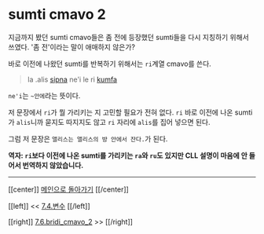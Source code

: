# sumti cmavo 2

지금까지 봤던 sumti cmavo들은 좀 전에 등장했던 sumti들을 다시 지칭하기 위해서 쓰였다. '좀 전'이라는 말이 애매하지 않은가?

바로 이전에 나왔던 sumti를 반복하기 위해서는 `ri`계열 cmavo를 쓴다.

> la .alis [sipna] ne'i le ri [kumfa]

`ne'i`는 `~안에`라는 뜻이다.

저 문장에서 `ri`가 뭘 가리키는 지 고민할 필요가 전혀 없다. `ri` 바로 이전에 나온 sumti가 `alis`니까 묻지도 따지지도 않고 `ri` 자리에 `alis`를 집어 넣으면 된다.

그럼 저 문장은 `앨리스는 앨리스의 방 안에서 잔다.`가 된다.

**역자: `ri`보다 이전에 나온 sumti를 가리키는 `ra`와 `ru`도 있지만 CLL 설명이 마음에 안 들어서 번역하지 않았습니다.**

---

[[center]]
[메인으로 돌아가기](index.html)
[[/center]]

[[left]]
<< [7.4.변수](07_04_변수.html)
[[/left]]

[[right]]
[7.6.bridi_cmavo_2](07_06_bridi_cmavo_2.html) >>
[[/right]]

[sipna]: gismu.html#sipna
[kumfa]: gismu.html#kumfa